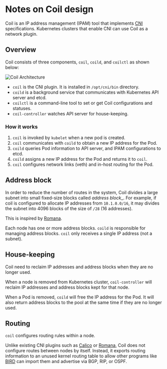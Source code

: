 Notes on Coil design
====================

Coil is an IP address management (IPAM) tool that implements [CNI][] specifications.
Kubernetes clusters that enable CNI can use Coil as a network plugin.

Overview
--------

Coil consists of three components, `coil`, `coild`, and `coilctl` as shown below:

![Coil Architecture](http://www.plantuml.com/plantuml/svg/RL9DRnen5BpxLupe1KjTeYRj9K8eeP4gr3P2gNhBnQmVYuMngVqCXwh_lJQBMVfniv_cOppF3v5LuBIpGYjMAnK9nAqMWLfMhhC4jJUHme626BVUsARrZeEtbeA4YXYkOZYYqVxecjb0liVOI1mLjniuhod-3rsS2p0ZMqlAGMaTA4Qih6-tsIsQpkt8SHJYAk7eEGkEy5C0bqUCWaziN8Tyj_JgnicbI1h6OKl1aPMZFhsnPwG01ibjMf4bphEnn7pnyjIVFf-evLo84fXEFpulPhCgXJTVJBVXkKrKGLfcq9EYdNVVY3Fq2Y9GZT2aVIwW4781xsJEUV1RGbONwAKRIsi-OqfBjnABvUDN1FgHAF8PfZ59-qbjyauYiWzq4uY3eGFLHYbUyDD261RLivQ-LBNsOQVOU5SpJ9jGmZUN4Eyb71rpa2fSaNMbVMCP-K6Y3QIOS23Ul7rrcG3b2hLdzfERkriC2xbQJyvvyfxqw_WbXFDCECtWrwVfVKwHdy0cqbzVvs0Kvf-MGlHlhkckz7F4HuaNwana2gYkkO8_fSJt-C-FRRrRcou5ElaKqPQjU22dqyx-1W00)
<!-- go to http://www.plantuml.com/plantuml/ and enter the above URL to edit the diagram. -->

* `coil` is the CNI plugin.  It is installed in `/opt/cni/bin` directory.
* `coild` is a background service that communicates with Kubernetes API server and etcd.
* `coilctl` is a command-line tool to set or get Coil configurations and statuses.
* `coil-controller` watches API server for house-keeping.

### How it works

1. `coil` is invoked by `kubelet` when a new pod is created.
2. `coil` communicates with `coild` to obtain a new IP address for the Pod.
3. `coild` queries Pod information to API server, and IPAM configurations to etcd.
4. `coild` assigns a new IP address for the Pod and returns it to `coil`.
5. `coil` configures network links (veth) and in-host routing for the Pod.

Address block
-------------

In order to reduce the number of routes in the system, Coil divides a large
subnet into small fixed-size blocks called _address block__.  For example,
if coil is configured to allocate IP addresses from `10.1.0.0/16`, it may
divides the subnet into 4096 blocks of the size of `/28` (16 addresses).

This is inspired by [Romana][].

Each node has one or more address blocks.  `coild` is responsible for managing
address blocks.  `coil` only receives a single IP address (not a subnet).

House-keeping
-------------

Coil need to reclaim IP addresses and address blocks when they are no longer used.

When a node is removed from Kubernetes cluster, `coil-controller` will reclaim
IP addresses and address blocks kept for that node.

When a Pod is removed, `coild` will free the IP address for the Pod.  It will also
return address blocks to the pool at the same time if they are no longer used.

Routing
-------

`coil` configures routing rules within a node.

Unlike existing CNI plugins such as [Calico][] or [Romana][], Coil does not
configure routes between nodes by itself.  Instead, it exports routing
information to an unused kernel routing table to allow other programs
like [BIRD][] can import them and advertise via BGP, RIP, or OSPF.

[CNI]: https://kubernetes.io/docs/concepts/extend-kubernetes/compute-storage-net/network-plugins/
[Calico]: https://www.projectcalico.org/
[Romana]: https://romana.io/
[BIRD]: http://bird.network.cz/
